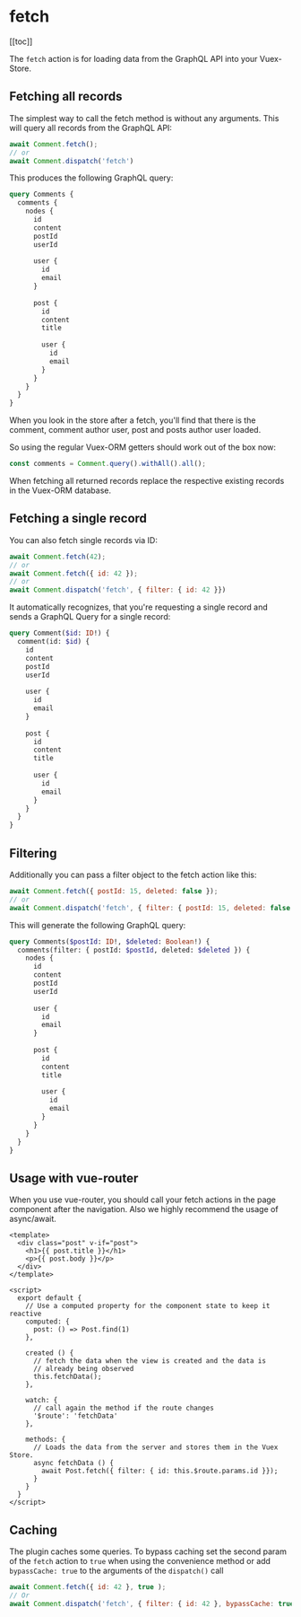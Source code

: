 # fetch

[[toc]]

The `fetch` action is for loading data from the GraphQL API into your Vuex-Store.


## Fetching all records

The simplest way to call the fetch
method is without any arguments. This will query all records from the GraphQL API:

```javascript
await Comment.fetch();
// or
await Comment.dispatch('fetch')
```

This produces the following GraphQL query:

```graphql
query Comments {
  comments {
    nodes {
      id
      content
      postId
      userId
        
      user {
        id
        email
      }
        
      post {
        id
        content
        title
      
        user {
          id
          email
        }
      }
    }
  }
}
```

When you look in the store after a fetch, you'll find that there is the comment, comment author user, post and posts
author user loaded.

So using the regular Vuex-ORM getters should work out of the box now:

```javascript
const comments = Comment.query().withAll().all();
```

When fetching all returned records replace the respective existing records in the Vuex-ORM database.


## Fetching a single record

You can also fetch single records via ID:

```javascript
await Comment.fetch(42);
// or
await Comment.fetch({ id: 42 });
// or
await Comment.dispatch('fetch', { filter: { id: 42 }})
```

It automatically recognizes, that you're requesting a single record and sends a GraphQL Query for a single record:

```graphql
query Comment($id: ID!) {
  comment(id: $id) {
    id
    content
    postId
    userId
    
    user {
      id
      email
    }
    
    post {
      id
      content
      title
  
      user {
        id
        email
      }
    }
  }
}
```


## Filtering

Additionally you can pass a filter object to the fetch action like this:

```javascript
await Comment.fetch({ postId: 15, deleted: false });
// or
await Comment.dispatch('fetch', { filter: { postId: 15, deleted: false }})
``` 

This will generate the following GraphQL query:

```graphql
query Comments($postId: ID!, $deleted: Boolean!) {
  comments(filter: { postId: $postId, deleted: $deleted }) {
    nodes {
      id
      content
      postId
      userId
        
      user {
        id
        email
      }
      
      post {
        id
        content
        title
      
        user {
          id
          email
        }
      }
    }
  }
}
```


## Usage with vue-router

When you use vue-router, you should call your fetch actions in the page component after the navigation. Also we highly
recommend the usage of async/await.

```vue
<template>
  <div class="post" v-if="post">
    <h1>{{ post.title }}</h1>
    <p>{{ post.body }}</p>
  </div>
</template>

<script>
  export default {
    // Use a computed property for the component state to keep it reactive
    computed: {
      post: () => Post.find(1)
    },
    
    created () {
      // fetch the data when the view is created and the data is
      // already being observed
      this.fetchData();
    },
    
    watch: {
      // call again the method if the route changes
      '$route': 'fetchData'
    },
    
    methods: {
      // Loads the data from the server and stores them in the Vuex Store.
      async fetchData () {
        await Post.fetch({ filter: { id: this.$route.params.id }});
      }
    }
  }
</script>
```


## Caching

The plugin caches some queries. To bypass caching set the second param of the `fetch` action to `true`
when using the convenience method or add `bypassCache: true` to the arguments of the `dispatch()` call

```javascript
await Comment.fetch({ id: 42 }, true );
// Or
await Comment.dispatch('fetch', { filter: { id: 42 }, bypassCache: true })
```

